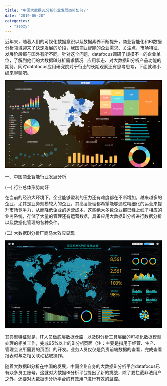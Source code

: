 ```yaml
---
title: "中国大数据BI分析行业发展态势如何？"
date: "2019-06-28"
categories: 
  - "seozy"
---
```


近年来，随着人们的可视化数据意识以及数据素养不断提升，商业智能化和BI数据分析领域迎来了快速发展的阶段，我国商业智能的企业需求、关注点、市场特征、发展阶段都与国外有所不同。针对这个问题，datafocus调研了规模不一的企业单位，了解到他们的大数据BI分析需求情况、应用状态、对大数据BI分析产品功能的期待，同时datafocus应用研究院对于行业的长期观察还有思考思考，下面就和小编来聊聊吧。

![](images/word-image-395-1024x575.png)

一、中国商业智能行业发展分析

(一) 行业总体形势向好

在当前的经济大环境下，企业能够盈利的压力还有难度都在不断增加，越来越多的企业，尤其是业务规模较大的企业，其高层管理都希望能够通过精细化的运营来提升市场竞争力，从而降低企业的运营成本。这些绝大多数企业都已经上线了相应的业务系统，存储了大量的管理还有运营数据，具备应用大数据BI分析进行数据分析以及数据化管理的各种条件。

(二) 大数据BI分析厂商马太效应显现

![](images/daping-08-1-1024x575.png)

其典型特征就是，IT人员做底层数据仓库，以及BI分析工具层面的可视化数据模型处理的相关工作，完成95%以上的BI分析页面（注：主要是指用于经营、生产、管理会议所需要的页面）的开发。业务人员仅仅是负责前端数据的查看，完成查看报表时与之相关联动钻取操作。

随着大数据BI分析在中国的发展，中国企业自身的大数据BI分析平台datafocus已有众多员工账号。这就对大数据BI分析平台提出了新的挑战，除了要拦截非法用户之外，还要对大数据BI分析平台的有效用户进行有效的监控。
